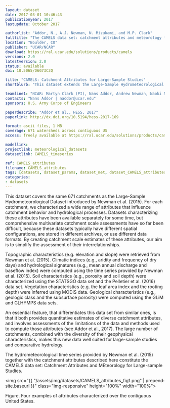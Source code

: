 ```yaml
---
layout: dataset
date: 2017-03-01 10:46:43
publicationyear: 2017
lastupdate: October 2017

authorlist: "Addor, N., A.J. Newman, N. Mizukami, and M.P. Clark"
fulltitle: "The CAMELS data set: catchment attributes and meteorology for large-sample studies"
location: "Boulder, CO"
publisher: "UCAR/NCAR"
download: https://ral.ucar.edu/solutions/products/camels
versions: 2.0
latestversion: 2.0
status: available
doi: 10.5065/D6G73C3Q 

title: "CAMELS: Catchment Attributes for Large-Sample Studies"
shortblurb: "This dataset extends the Large-Sample Hydrometeorological Dataset introduced by Newman et al. 2015 (link below) by characterizing a wide range of attributes for the same 671 catchments in the contiguous USA. The attributes include topographic characteristics, climate indices, hydrological signatures, as well as soil and vegetation attributes."

teamline1: "NCAR: Martyn Clark (PI), Nans Addor, Andrew Newman, Naoki Mizukami"
contacts: "Nans Addor | naddor@ucar.edu"
sponsors: U.S. Army Corps of Engineers

paperdescribe: "Addor et al., HESS, 2017"
paperlink: http://dx.doi.org/10.5194/hess-2017-169

format: ascii files, 1 MB
coverage: 671 watersheds across contiguous US
access: freely available at https://ral.ucar.edu/solutions/products/camels

modellink:
projectlink: meteorological_datasets
datasetlink: CAMELS_timeseries

ref: CAMELS_attributes
filename: CAMELS_attributes
tags: [datasets, dataset_params, dataset_met, dataset_CAMELS_attributes]
categories:
- datasets
---
```


This dataset covers the same 671 catchments as the Large-Sample Hydrometeorological Dataset introduced by Newman et al. (2015). For each catchment, we characterized a wide range of attributes that influence catchment behavior and hydrological processes. Datasets characterizing these attributes have been available separately for some time, but comprehensive multivariate catchment scale assessments have so far been difficult, because these datasets typically have different spatial configurations, are stored in different archives, or use different data formats. By creating catchment scale estimates of these attributes, our aim is to simplify the assessment of their interrelationships.

Topographic characteristics (e.g. elevation and slope) were retrieved from Newman et al. (2015). Climatic indices (e.g., aridity and frequency of dry days) and hydrological signatures (e.g., mean annual discharge and baseflow index) were computed using the time series provided by Newman et al. (2015). Soil characteristics (e.g., porosity and soil depth) were characterized using the STATSGO data set and the Pelletier et al. (2016) data set. Vegetation characteristics (e.g. the leaf area index and the rooting depth) were inferred using MODIS data. Geological characteristics (e.g., geologic class and the subsurface porosity) were computed using the GLiM and GLHYMPS data sets.

An essential feature, that differentiates this data set from similar ones, is that it both provides quantitative estimates of diverse catchment attributes, and involves assessments of the limitations of the data and methods used to compute those attributes (see Addor et al., 2017). The large number of catchments, combined with the diversity of their geophysical characteristics, makes this new data well suited for large-sample studies and comparative hydrology.

The hydrometeorological time series provided by Newman et al. (2015) together with the catchment attributes described here constitute the CAMELS data set: Catchment Attributes and MEteorology for Large-sample Studies.

<img src="{{ "/assets/img/datasets/CAMELS_attributes_fig1.png" | prepend: site.baseurl }}" class="img-responsive" height="100%" width="100%">

Figure. Four examples of attributes characterized over the contiguous United States.
